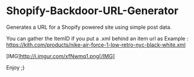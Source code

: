 # Shopify-Backdoor-URL-Generator
Generates a URL for a Shopify powered site using simple post data.

You can gather the ItemID if you put a .xml behind an item url
as Example : https://kith.com/products/nike-air-force-1-low-retro-nyc-black-white.xml

[IMG]http://i.imgur.com/xfNwmq1.png[/IMG]


Enjoy ;)
